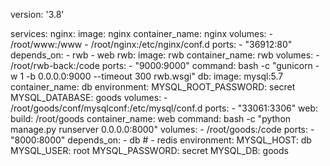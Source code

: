 version: '3.8'

services:
    nginx:
        image: nginx
        container_name: nginx
        volumes:
            - /root/www:/www
            - /root/nginx:/etc/nginx/conf.d
        ports:
            - "36912:80"
        depends_on:
            - rwb
            - web
    rwb:
        image: rwb
        container_name: rwb
        volumes:
            - /root/rwb-back:/code
        ports:
            - "9000:9000"
        command: bash -c "gunicorn -w 1 -b 0.0.0.0:9000 --timeout 300 rwb.wsgi"
    db:
        image: mysql:5.7
        container_name: db
        environment:
            MYSQL_ROOT_PASSWORD: secret
            MYSQL_DATABASE: goods 
        volumes: 
            - /root/goods/conf/mysqlconf:/etc/mysql/conf.d
        ports:
            - "33061:3306"
    web:
        build: /root/goods
        container_name: web
        command: bash -c "python manage.py runserver 0.0.0.0:8000"
        volumes:
            - /root/goods:/code
        ports:
            - "8000:8000"
        depends_on:
            - db
            # - redis
        environment:
            MYSQL_HOST: db
            MYSQL_USER: root
            MYSQL_PASSWORD: secret
            MYSQL_DB: goods